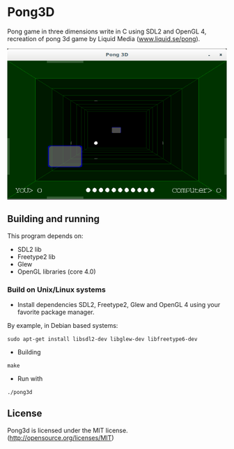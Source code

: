 # Pong3D

Pong game in three dimensions write in C using SDL2 and OpenGL 4, recreation of  pong 3d game by Liquid Media (www.liquid.se/pong).

![Pong3D](screenshot.png)

## Building and running

This program depends on:

* SDL2 lib
* Freetype2 lib
* Glew
* OpenGL libraries (core 4.0)


### Build on Unix/Linux systems

* Install dependencies SDL2, Freetype2, Glew and OpenGL 4 using your favorite package manager.

By example, in Debian based systems:

```
sudo apt-get install libsdl2-dev libglew-dev libfreetype6-dev
```

* Building
```
make
```

* Run with
```
./pong3d
```

## License

Pong3d is licensed under the MIT license. (http://opensource.org/licenses/MIT)
